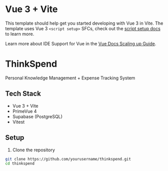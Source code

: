 # Vue 3 + Vite

This template should help get you started developing with Vue 3 in Vite. The template uses Vue 3 `<script setup>` SFCs, check out the [script setup docs](https://v3.vuejs.org/api/sfc-script-setup.html#sfc-script-setup) to learn more.

Learn more about IDE Support for Vue in the [Vue Docs Scaling up Guide](https://vuejs.org/guide/scaling-up/tooling.html#ide-support).

# ThinkSpend

Personal Knowledge Management + Expense Tracking System

## Tech Stack
- Vue 3 + Vite
- PrimeVue 4
- Supabase (PostgreSQL)
- Vitest

## Setup

1. Clone the repository
```bash
git clone https://github.com/yourusername/thinkspend.git
cd thinkspend
